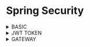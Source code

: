 # Spring Security

<details>
<summary>BASIC</summary>
  
1. What is security? how do define in the system ?
A It the process of securing the application by provinding access to valid users. <br> It can be done via authentication followed by authorization

2. Authentication vs Authorization?
- Authentication is the mechanism via which user will access the system using credentials
- Authorization is the process of accessing the resources based on permissions

3. How to control access to api based on role?
- Role based authorization

</details>

<details>
<summary>JWT TOKEN</summary>

1. Explain what is token? how it is segregated?
- Token is another way of authenticating into the system
- It has 3 parts
  - Header: Metadata
  - Body: It contains user information
  - Signature: Inbuilt

2. How to do you refresh the token if the token is expired making sure it we dont pass credentials?
- using refresh token generated along with token 

</details>
<details>
<summary>GATEWAY</summary>

1. How many instances of gateway is required?
- more than one. Ideally 3

2. How to do you whitelist or blacklist an ipaddress?
- in gateway configuration

</details>
